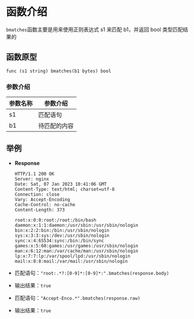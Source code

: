 # 函数介绍

`bmatches`函数主要是用来使用正则表达式 s1 来匹配 b1，并返回 bool 类型匹配结果的

## 函数原型

`func (s1 string) bmatches(b1 bytes) bool`

### 参数介绍

| 参数名称 | 参数介绍   |
|------|--------|
| s1   | 匹配语句   |
| b1   | 待匹配的内容 |

## 举例

- **Response**

  ```HTTP
  HTTP/1.1 200 OK
  Server: nginx
  Date: Sat, 07 Jan 2023 10:41:06 GMT
  Content-Type: text/html; charset=utf-8
  Connection: close
  Vary: Accept-Encoding
  Cache-Control: no-cache
  Content-Length: 373
  
  root:x:0:0:root:/root:/bin/bash
  daemon:x:1:1:daemon:/usr/sbin:/usr/sbin/nologin
  bin:x:2:2:bin:/bin:/usr/sbin/nologin
  sys:x:3:3:sys:/dev:/usr/sbin/nologin
  sync:x:4:65534:sync:/bin:/bin/sync
  games:x:5:60:games:/usr/games:/usr/sbin/nologin
  man:x:6:12:man:/var/cache/man:/usr/sbin/nologin
  lp:x:7:7:lp:/var/spool/lpd:/usr/sbin/nologin
  mail:x:8:8:mail:/var/mail:/usr/sbin/nologin
  ```
- 匹配语句：`"root:.*?:[0-9]*:[0-9]*:".bmatches(response.body)`
- 输出结果：`true`

- 匹配语句：`"Accept-Enco.*".bmatches(response.raw)`
- 输出结果：`true`